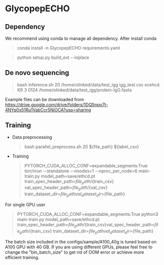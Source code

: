 # GlycopepECHO

## Dependency
We recommend using conda to manage all dependency. After install conda

> conda install -n GlycopepECHO requirements.yaml

> python setup.py build_ext --inplace

## De novo sequencing
> bash inference.sh 20 /home/olinked/data/test_igg igg_test.csv scehcd KR 3 0124 /home/olinked/data/test_igg/protein-IgG.fasta

Example files can be downloaded from https://drive.google.com/drive/folders/1DQ5npo7t-4NYq0x51Ru1VabCcr5NjOCA?usp=sharing
## Training
* Data preprocessing
  
  > bash parallel_preprocess.sh 20 ${file_path} ${label_csv}
  
* Training

  > PYTORCH_CUDA_ALLOC_CONF=expandable_segments:True torchrun --standalone --nnodes=1 --nproc_per_node=6 main-train.py model_path=save/ethcd.pt train_spec_header_path=${file_path}/${train_csv} val_spec_header_path=${file_path}/${val_csv} train_dataset_dir=${file_path} val_dataset_dir=${file_path}

For single GPU user
  
  > PYTORCH_CUDA_ALLOC_CONF=expandable_segments:True python3 main-train.py model_path=save/ethcd.pt train_spec_header_path=${file_path}/${train_csv}val_spec_header_path=${file_path}/${train_csv} train_dataset_dir=${file_path} val_dataset_dir=${file_path}

The batch size included in the configs/sample/A100_40g is tuned based on A100 GPU with 40 GB. If you are using different GPUs, please feel free to change the "bin_batch_size" to get rid of OOM error or achieve more efficient training.

